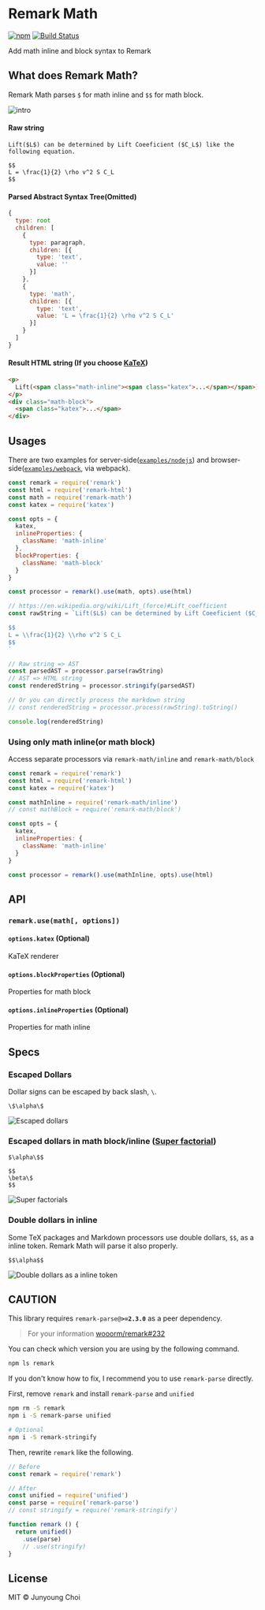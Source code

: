 # Remark Math

[![npm](https://img.shields.io/npm/v/remark-math.svg)](https://www.npmjs.com/package/remark-math)
[![Build Status](https://travis-ci.org/Rokt33r/remark-math.svg?branch=master)](https://travis-ci.org/Rokt33r/remark-math)

Add math inline and block syntax to Remark

## What does Remark Math?

Remark Math parses `$` for math inline and `$$` for math block.

![intro](resources/intro.png)

#### Raw string

```
Lift($L$) can be determined by Lift Coeeficient ($C_L$) like the following equation.

$$
L = \frac{1}{2} \rho v^2 S C_L
$$
```

#### Parsed Abstract Syntax Tree(Omitted)

```js
{
  type: root
  children: [
    {
      type: paragraph,
      children: [{
        type: 'text',
        value: ''
      }]
    },
    {
      type: 'math',
      children: [{
        type: 'text',
        value: 'L = \frac{1}{2} \rho v^2 S C_L'
      }]
    }
  ]
}
```

#### Result HTML string (If you choose [KaTeX][katex])

```html
<p>
  Lift(<span class="math-inline"><span class="katex">...</span></span>) can be determined by Lift Coeeficient (<span class="math-inline"><span class="katex">...</span></span>) like the following equation.
</p>
<div class="math-block">
  <span class="katex">...</span>
</div>
```

## Usages

There are two examples for server-side([`examples/nodejs`](examples/nodejs)) and browser-side([`examples/webpack`](examples/webpack), via webpack).

```js
const remark = require('remark')
const html = require('remark-html')
const math = require('remark-math')
const katex = require('katex')

const opts = {
  katex,
  inlineProperties: {
    className: 'math-inline'
  },
  blockProperties: {
    className: 'math-block'
  }
}

const processor = remark().use(math, opts).use(html)

// https://en.wikipedia.org/wiki/Lift_(force)#Lift_coefficient
const rawString = `Lift($L$) can be determined by Lift Coeeficient ($C_L$) like the following equation.

$$
L = \\frac{1}{2} \\rho v^2 S C_L
$$
`

// Raw string => AST
const parsedAST = processor.parse(rawString)
// AST => HTML string
const renderedString = processor.stringify(parsedAST)

// Or you can directly process the markdown string
// const renderedString = processor.process(rawString).toString()

console.log(renderedString)
```

### Using only math inline(or math block)

Access separate processors via `remark-math/inline` and `remark-math/block`

```js
const remark = require('remark')
const html = require('remark-html')
const katex = require('katex')

const mathInline = require('remark-math/inline')
// const mathBlock = require('remark-math/block')

const opts = {
  katex,
  inlineProperties: {
    className: 'math-inline'
  }
}

const processor = remark().use(mathInline, opts).use(html)
```

## API

### `remark.use(math[, options])`

#### `options.katex` (Optional)

KaTeX renderer

#### `options.blockProperties` (Optional)

Properties for math block

#### `options.inlineProperties` (Optional)

Properties for math inline

## Specs

### Escaped Dollars

Dollar signs can be escaped by back slash, `\`.

```
\$\alpha\$
```

![Escaped dollars](resources/escaped-dollars.png)

### Escaped dollars in math block/inline ([Super factorial](https://en.wikipedia.org/wiki/Factorial#Superfactorial))

```
$\alpha\$$

$$
\beta\$
$$
```

![Super factorials](resources/super-factorial.png)

### Double dollars in inline

Some TeX packages and Markdown processors use double dollars, `$$`, as a inline token. Remark Math will parse it also properly.

```
$$\alpha$$
```

![Double dollars as a inline token](resources/double-dollars.png)


## CAUTION

This library requires `remark-parse@`**`>=2.3.0`** as a peer dependency.

> For your information [wooorm/remark#232](https://github.com/wooorm/remark/issues/232)

You can check which version you are using by the following command.

```sh
npm ls remark
```

If you don't know how to fix, I recommend you to use `remark-parse` directly.

First, remove `remark` and install `remark-parse` and `unified`

```sh
npm rm -S remark
npm i -S remark-parse unified

# Optional
npm i -S remark-stringify
```

Then, rewrite `remark` like the following.

```js
// Before
const remark = require('remark')

// After
const unified = require('unified')
const parse = require('remark-parse')
// const stringify = require('remark-stringify')

function remark () {
  return unified()
    .use(parse)
    // .use(stringify)
}
```

## License

MIT © Junyoung Choi

[katex]: https://github.com/Khan/KaTeX
